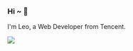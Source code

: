### Hi ~ 👋

I'm Leo, a Web Developer from Tencent.

[![](https://github-readme-stats.vercel.app/api?username=RetroAstro&show_icons=true&hide_title=true&hide_border=true)](https://github.com/anuraghazra/github-readme-stats)
